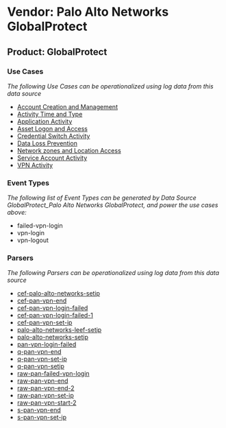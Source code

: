 Vendor: Palo Alto Networks GlobalProtect
========================================
Product: GlobalProtect
----------------------

### Use Cases

_The following Use Cases can be operationalized using log data from this data source_

* [Account Creation and Management](usecase_account_creation_and_management.md)
* [Activity Time  and Type](usecase_activity_time__and_type.md)
* [Application Activity](usecase_application_activity.md)
* [Asset Logon and Access](usecase_asset_logon_and_access.md)
* [Credential Switch Activity](usecase_credential_switch_activity.md)
* [Data Loss Prevention](usecase_data_loss_prevention.md)
* [Network zones and Location Access](usecase_network_zones_and_location_access.md)
* [Service Account Activity](usecase_service_account_activity.md)
* [VPN Activity](usecase_vpn_activity.md)


### Event Types

_The following list of Event Types can be generated by Data Source GlobalProtect_Palo Alto Networks GlobalProtect, and power the use cases above:_

- failed-vpn-login
- vpn-login
- vpn-logout


### Parsers

_The following Parsers can be operationalized using log data from this data source_

* [cef-palo-alto-networks-setip](parserContent_cef-palo-alto-networks-setip.md)
* [cef-pan-vpn-end](parserContent_cef-pan-vpn-end.md)
* [cef-pan-vpn-login-failed](parserContent_cef-pan-vpn-login-failed.md)
* [cef-pan-vpn-login-failed-1](parserContent_cef-pan-vpn-login-failed-1.md)
* [cef-pan-vpn-set-ip](parserContent_cef-pan-vpn-set-ip.md)
* [palo-alto-networks-leef-setip](parserContent_palo-alto-networks-leef-setip.md)
* [palo-alto-networks-setip](parserContent_palo-alto-networks-setip.md)
* [pan-vpn-login-failed](parserContent_pan-vpn-login-failed.md)
* [q-pan-vpn-end](parserContent_q-pan-vpn-end.md)
* [q-pan-vpn-set-ip](parserContent_q-pan-vpn-set-ip.md)
* [q-pan-vpn-setip](parserContent_q-pan-vpn-setip.md)
* [raw-pan-failed-vpn-login](parserContent_raw-pan-failed-vpn-login.md)
* [raw-pan-vpn-end](parserContent_raw-pan-vpn-end.md)
* [raw-pan-vpn-end-2](parserContent_raw-pan-vpn-end-2.md)
* [raw-pan-vpn-set-ip](parserContent_raw-pan-vpn-set-ip.md)
* [raw-pan-vpn-start-2](parserContent_raw-pan-vpn-start-2.md)
* [s-pan-vpn-end](parserContent_s-pan-vpn-end.md)
* [s-pan-vpn-set-ip](parserContent_s-pan-vpn-set-ip.md)
